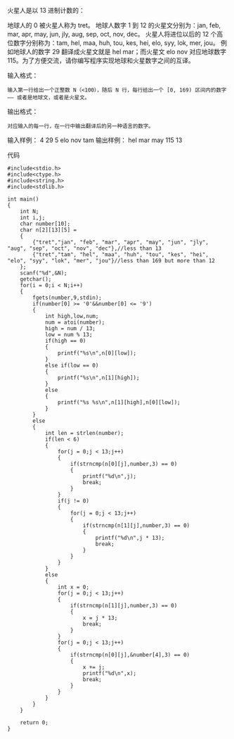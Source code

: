 火星人是以 13 进制计数的：

地球人的 0 被火星人称为 tret。
地球人数字 1 到 12 的火星文分别为：jan, feb, mar, apr, may, jun, jly, aug, sep, oct, nov, dec。
火星人将进位以后的 12 个高位数字分别称为：tam, hel, maa, huh, tou, kes, hei, elo, syy, lok, mer, jou。
例如地球人的数字 29 翻译成火星文就是 hel mar；而火星文 elo nov 对应地球数字 115。为了方便交流，请你编写程序实现地球和火星数字之间的互译。

输入格式：

    输入第一行给出一个正整数 N（<100），随后 N 行，每行给出一个 [0, 169) 区间内的数字 —— 或者是地球文，或者是火星文。

输出格式：

    对应输入的每一行，在一行中输出翻译后的另一种语言的数字。

输入样例：
    4
    29
    5
    elo nov
    tam
    输出样例：
    hel mar
    may
    115
    13
 

​代码

    #include<stdio.h>
    #include<ctype.h>
    #include<string.h>
    #include<stdlib.h>
    
    int main()
    {
        int N;
        int i,j;
        char number[10];
        char n[2][13][5] =
        {
            {"tret","jan", "feb", "mar", "apr", "may", "jun", "jly", "aug", "sep", "oct", "nov", "dec"},//less than 13
            {"tret","tam", "hel", "maa", "huh", "tou", "kes", "hei", "elo", "syy", "lok", "mer", "jou"}//less than 169 but more than 12
        };
        scanf("%d",&N);
        getchar();
        for(i = 0;i < N;i++)
        {
            fgets(number,9,stdin);
            if(number[0] >= '0'&&number[0] <= '9')
            {
                int high,low,num;
                num = atoi(number);
                high = num / 13;
                low = num % 13;
                if(high == 0)
                {
                    printf("%s\n",n[0][low]);
                }
                else if(low == 0)
                {
                    printf("%s\n",n[1][high]);
                }
                else
                {
                    printf("%s %s\n",n[1][high],n[0][low]);
                }
            }
            else
            {
                int len = strlen(number);
                if(len < 6)
                {
                    for(j = 0;j < 13;j++)
                    {
                        if(strncmp(n[0][j],number,3) == 0)
                        {
                            printf("%d\n",j);
                            break;
                        }
                    }
                    if(j != 0)
                    {
                        for(j = 0;j < 13;j++)
                        {
                            if(strncmp(n[1][j],number,3) == 0)
                            {
                                printf("%d\n",j * 13);
                                break;
                            }
                        }
                    }
                }
                else
                {
                    int x = 0;
                    for(j = 0;j < 13;j++)
                    {
                        if(strncmp(n[1][j],number,3) == 0)
                        {
                            x = j * 13;
                            break;
                        }
                    }
                    for(j = 0;j < 13;j++)
                    {
                        if(strncmp(n[0][j],&number[4],3) == 0)
                        {
                            x += j;
                            printf("%d\n",x);
                            break;
                        }
                    }
                }
            }
        }
    
        return 0;
    }
    